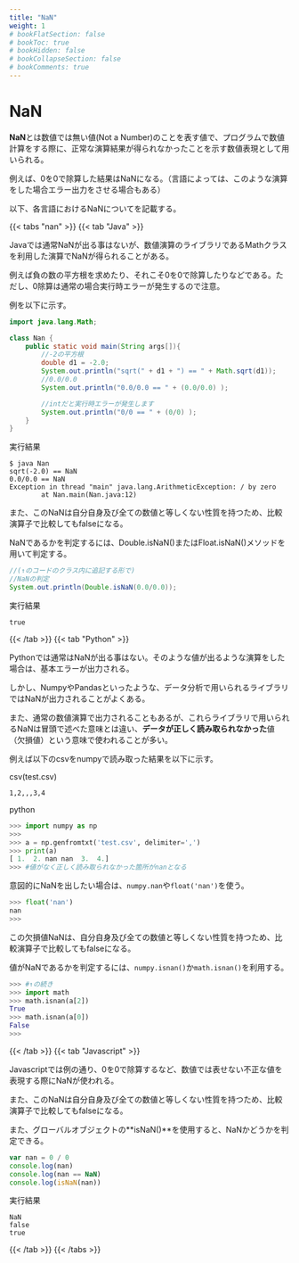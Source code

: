 ```yaml
---
title: "NaN"
weight: 1
# bookFlatSection: false
# bookToc: true
# bookHidden: false
# bookCollapseSection: false
# bookComments: true
---
```


# NaN

**NaN**とは数値では無い値(Not a Number)のことを表す値で、プログラムで数値計算をする際に、正常な演算結果が得られなかったことを示す数値表現として用いられる。

例えば、0を0で除算した結果はNaNになる。（言語によっては、このような演算をした場合エラー出力をさせる場合もある）

以下、各言語におけるNaNについてを記載する。

{{< tabs "nan" >}}
{{< tab "Java" >}}

Javaでは通常NaNが出る事はないが、数値演算のライブラリであるMathクラスを利用した演算でNaNが得られることがある。

例えば負の数の平方根を求めたり、それこそ0を0で除算したりなどである。ただし、0除算は通常の場合実行時エラーが発生するので注意。

例を以下に示す。

```java
import java.lang.Math;

class Nan {
    public static void main(String args[]){
        //-2の平方根
        double d1 = -2.0;
        System.out.println("sqrt(" + d1 + ") == " + Math.sqrt(d1));
        //0.0/0.0
        System.out.println("0.0/0.0 == " + (0.0/0.0) );

        //intだと実行時エラーが発生します
        System.out.println("0/0 == " + (0/0) );
    }
}
```

実行結果

```
$ java Nan
sqrt(-2.0) == NaN
0.0/0.0 == NaN
Exception in thread "main" java.lang.ArithmeticException: / by zero
        at Nan.main(Nan.java:12)
```

また、このNaNは自分自身及び全ての数値と等しくない性質を持つため、比較演算子で比較してもfalseになる。

NaNであるかを判定するには、Double.isNaN()またはFloat.isNaN()メソッドを用いて判定する。

```java
//(↑のコードのクラス内に追記する形で)
//NaNの判定
System.out.println(Double.isNaN(0.0/0.0));
```

実行結果

```
true
```

{{< /tab >}}
{{< tab "Python" >}}

Pythonでは通常はNaNが出る事はない。そのような値が出るような演算をした場合は、基本エラーが出力される。

しかし、NumpyやPandasといったような、データ分析で用いられるライブラリではNaNが出力されることがよくある。

また、通常の数値演算で出力されることもあるが、これらライブラリで用いられるNaNは冒頭で述べた意味とは違い、**データが正しく読み取られなかった**値（欠損値）という意味で使われることが多い。

例えば以下のcsvをnumpyで読み取った結果を以下に示す。

csv(test.csv)

```
1,2,,,3,4
```

python

```python
>>> import numpy as np
>>> 
>>> a = np.genfromtxt('test.csv', delimiter=',')
>>> print(a)
[ 1.  2. nan nan  3.  4.]
>>> #値がなく正しく読み取られなかった箇所がnanとなる
```

意図的にNaNを出したい場合は、```numpy.nan```や```float('nan')```を使う。

```python
>>> float('nan')
nan
>>> 
```

この欠損値NaNは、自分自身及び全ての数値と等しくない性質を持つため、比較演算子で比較してもfalseになる。

値がNaNであるかを判定するには、```numpy.isnan()```か```math.isnan()```を利用する。

```python
>>> #↑の続き
>>> import math
>>> math.isnan(a[2])
True
>>> math.isnan(a[0])
False
>>> 
```

{{< /tab >}}
{{< tab "Javascript" >}}

Javascriptでは例の通り、0を0で除算するなど、数値では表せない不正な値を表現する際にNaNが使われる。

また、このNaNは自分自身及び全ての数値と等しくない性質を持つため、比較演算子で比較してもfalseになる。

また、グローバルオブジェクトの**isNaN()**を使用すると、NaNかどうかを判定できる。

```javascript
var nan = 0 / 0
console.log(nan)
console.log(nan == NaN)
console.log(isNaN(nan))
```

実行結果

```
NaN
false
true
```

{{< /tab >}}
{{< /tabs >}}
